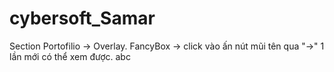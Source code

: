 # cybersoft_Samar
Section Portofilio -> Overlay. FancyBox -> click vào ấn nút mũi tên qua "->" 1 lần mới có thể xem được.
abc
